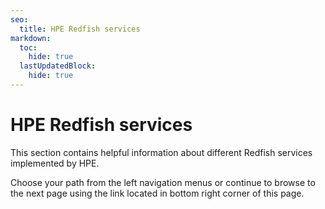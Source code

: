 ```yaml
---
seo:
  title: HPE Redfish services
markdown:
  toc:
    hide: true
  lastUpdatedBlock:
    hide: true
---
```


# HPE Redfish services

This section contains helpful information about different Redfish services
implemented by HPE.

Choose your path from the left navigation menus or continue to
browse to the next page using the link located in bottom right corner of
this page.
